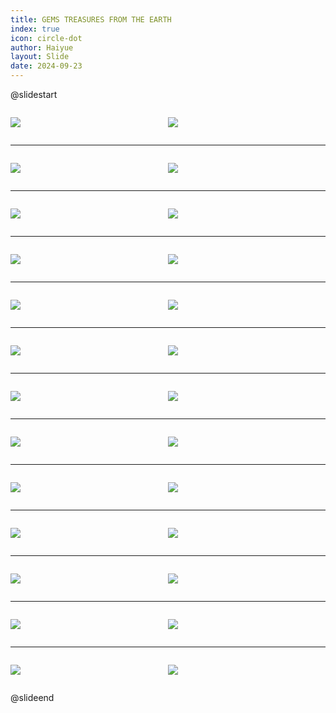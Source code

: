 ```yaml
---
title: GEMS TREASURES FROM THE EARTH
index: true
icon: circle-dot
author: Haiyue
layout: Slide
date: 2024-09-23
---
```

 
@slidestart

<div style="display:flex">
<div style="flex:1">

![](/reading/english/Level-Y/GEMS%20TREASURES%20FROM%20THE%20EARTH/001.webp)
</div>
<div style="flex:1">

![](/reading/english/Level-Y/GEMS%20TREASURES%20FROM%20THE%20EARTH/002.webp)
</div>
</div>

---

<div style="display:flex">
<div style="flex:1">

![](/reading/english/Level-Y/GEMS%20TREASURES%20FROM%20THE%20EARTH/003.webp)
</div>
<div style="flex:1">

![](/reading/english/Level-Y/GEMS%20TREASURES%20FROM%20THE%20EARTH/004.webp)
</div>
</div>

---

<div style="display:flex">
<div style="flex:1">

![](/reading/english/Level-Y/GEMS%20TREASURES%20FROM%20THE%20EARTH/005.webp)
</div>
<div style="flex:1">

![](/reading/english/Level-Y/GEMS%20TREASURES%20FROM%20THE%20EARTH/006.webp)
</div>
</div>

---

<div style="display:flex">
<div style="flex:1">

![](/reading/english/Level-Y/GEMS%20TREASURES%20FROM%20THE%20EARTH/007.webp)
</div>
<div style="flex:1">

![](/reading/english/Level-Y/GEMS%20TREASURES%20FROM%20THE%20EARTH/008.webp)
</div>
</div>

---

<div style="display:flex">
<div style="flex:1">

![](/reading/english/Level-Y/GEMS%20TREASURES%20FROM%20THE%20EARTH/009.webp)
</div>
<div style="flex:1">

![](/reading/english/Level-Y/GEMS%20TREASURES%20FROM%20THE%20EARTH/010.webp)
</div>
</div>

---

<div style="display:flex">
<div style="flex:1">

![](/reading/english/Level-Y/GEMS%20TREASURES%20FROM%20THE%20EARTH/011.webp)
</div>
<div style="flex:1">

![](/reading/english/Level-Y/GEMS%20TREASURES%20FROM%20THE%20EARTH/012.webp)
</div>
</div>

---

<div style="display:flex">
<div style="flex:1">

![](/reading/english/Level-Y/GEMS%20TREASURES%20FROM%20THE%20EARTH/013.webp)
</div>
<div style="flex:1">

![](/reading/english/Level-Y/GEMS%20TREASURES%20FROM%20THE%20EARTH/014.webp)
</div>
</div>

---

<div style="display:flex">
<div style="flex:1">

![](/reading/english/Level-Y/GEMS%20TREASURES%20FROM%20THE%20EARTH/015.webp)
</div>
<div style="flex:1">

![](/reading/english/Level-Y/GEMS%20TREASURES%20FROM%20THE%20EARTH/016.webp)
</div>
</div>

---

<div style="display:flex">
<div style="flex:1">

![](/reading/english/Level-Y/GEMS%20TREASURES%20FROM%20THE%20EARTH/017.webp)
</div>
<div style="flex:1">

![](/reading/english/Level-Y/GEMS%20TREASURES%20FROM%20THE%20EARTH/018.webp)
</div>
</div>

---

<div style="display:flex">
<div style="flex:1">

![](/reading/english/Level-Y/GEMS%20TREASURES%20FROM%20THE%20EARTH/019.webp)
</div>
<div style="flex:1">

![](/reading/english/Level-Y/GEMS%20TREASURES%20FROM%20THE%20EARTH/020.webp)
</div>
</div>

---

<div style="display:flex">
<div style="flex:1">

![](/reading/english/Level-Y/GEMS%20TREASURES%20FROM%20THE%20EARTH/021.webp)
</div>
<div style="flex:1">

![](/reading/english/Level-Y/GEMS%20TREASURES%20FROM%20THE%20EARTH/022.webp)
</div>
</div>

---

<div style="display:flex">
<div style="flex:1">

![](/reading/english/Level-Y/GEMS%20TREASURES%20FROM%20THE%20EARTH/023.webp)
</div>
<div style="flex:1">

![](/reading/english/Level-Y/GEMS%20TREASURES%20FROM%20THE%20EARTH/024.webp)
</div>
</div>

---

<div style="display:flex">
<div style="flex:1">

![](/reading/english/Level-Y/GEMS%20TREASURES%20FROM%20THE%20EARTH/025.webp)
</div>
<div style="flex:1">

![](/reading/english/Level-Y/GEMS%20TREASURES%20FROM%20THE%20EARTH/026.webp)
</div>
</div>

@slideend